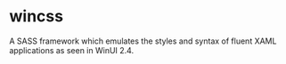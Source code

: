 # wincss
A SASS framework which emulates the styles and syntax of fluent XAML applications as seen in WinUI 2.4.
